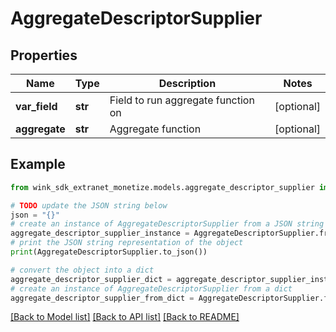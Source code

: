 # AggregateDescriptorSupplier


## Properties

Name | Type | Description | Notes
------------ | ------------- | ------------- | -------------
**var_field** | **str** | Field to run aggregate function on | [optional] 
**aggregate** | **str** | Aggregate function | [optional] 

## Example

```python
from wink_sdk_extranet_monetize.models.aggregate_descriptor_supplier import AggregateDescriptorSupplier

# TODO update the JSON string below
json = "{}"
# create an instance of AggregateDescriptorSupplier from a JSON string
aggregate_descriptor_supplier_instance = AggregateDescriptorSupplier.from_json(json)
# print the JSON string representation of the object
print(AggregateDescriptorSupplier.to_json())

# convert the object into a dict
aggregate_descriptor_supplier_dict = aggregate_descriptor_supplier_instance.to_dict()
# create an instance of AggregateDescriptorSupplier from a dict
aggregate_descriptor_supplier_from_dict = AggregateDescriptorSupplier.from_dict(aggregate_descriptor_supplier_dict)
```
[[Back to Model list]](../README.md#documentation-for-models) [[Back to API list]](../README.md#documentation-for-api-endpoints) [[Back to README]](../README.md)


